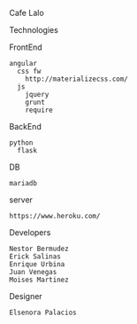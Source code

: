 Cafe Lalo

Technologies

  FrontEnd
  
    angular
      css fw
        http://materializecss.com/ 
      js
        jquery
        grunt
        require
        
  BackEnd
  
    python
      flask
      
  DB
  
    mariadb
    
  server
  
    https://www.heroku.com/
    
  Developers
  
    Nestor Bermudez
    Erick Salinas
    Enrique Urbina
    Juan Venegas
    Moises Martinez
    
  Designer
  
    Elsenora Palacios
